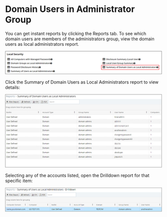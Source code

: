 [title]: # (Domain Users in Admin Group)
[tags]: # (local security reports)
[priority]: # (7003)
# Domain Users in Administrator Group

You can get instant reports by clicking the Reports tab. To see which domain users are members of the administrators group, view the domain users as local administrators report.

![Local Security reports](images/lss.png)

Click the Summary of Domain Users as Local Administrators report to view details:

![Summary of Domain Users as Local Administrators report](images/lss-2.png)

Selecting any of the accounts listed, open the Drilldown report for that specific item:

![Drilldown](images/lss-3.png)
